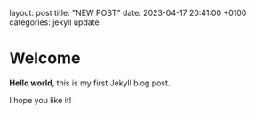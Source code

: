 
layout: post
title: "NEW POST"
date: 2023-04-17 20:41:00 +0100
categories: jekyll update


# Welcome

**Hello world**, this is my first Jekyll blog post.

I hope you like it!
